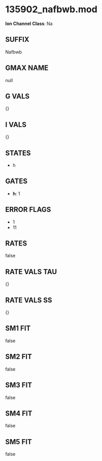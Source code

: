# 135902_nafbwb.mod

**Ion Channel Class**: Na

## SUFFIX

Nafbwb

## GMAX NAME

null

## G VALS

{}

## I VALS

{}

## STATES

- h

## GATES

- **h**: 1

## ERROR FLAGS

- 1
- 11

## RATES

false

## RATE VALS TAU

{}

## RATE VALS SS

{}

## SM1 FIT

false

## SM2 FIT

false

## SM3 FIT

false

## SM4 FIT

false

## SM5 FIT

false
